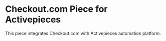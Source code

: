 # Checkout.com Piece for Activepieces

This piece integrates Checkout.com with Activepieces automation platform. 